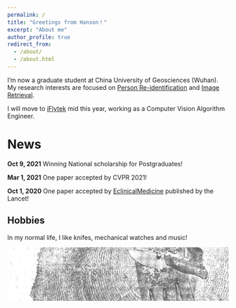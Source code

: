 ```yaml
---
permalink: /
title: "Greetings from Hanson！"
excerpt: "About me"
author_profile: true
redirect_from: 
  - /about/
  - /about.html
---
```



I’m now a graduate student at China University of Geosciences (Wuhan). My research interests are focused on [Person Re-identification](https://paperswithcode.com/task/person-re-identification) and [Image Retrieval](https://paperswithcode.com/task/image-retrieval).

I will move to [iFlytek](https://www.iflytek.com/index.html) mid this year, working as a Computer Vision Algorithm Engineer.

News
======
**Oct 9, 2021** Winning National scholarship for Postgraduates!
 
**Mar 1, 2021** One paper accepted by CVPR 2021!

**Oct 1, 2020** One paper accepted by [EclinicalMedicine](https://www.thelancet.com/journals/eclinm/home) published by the Lancet!


Hobbies
------
In my normal life, I like knifes, mechanical watches and music!

![Image text](https://raw.githubusercontent.com/hansonchen1996/hansonchen1996.github.io/master/images/Hunting_Knives.jpg)
